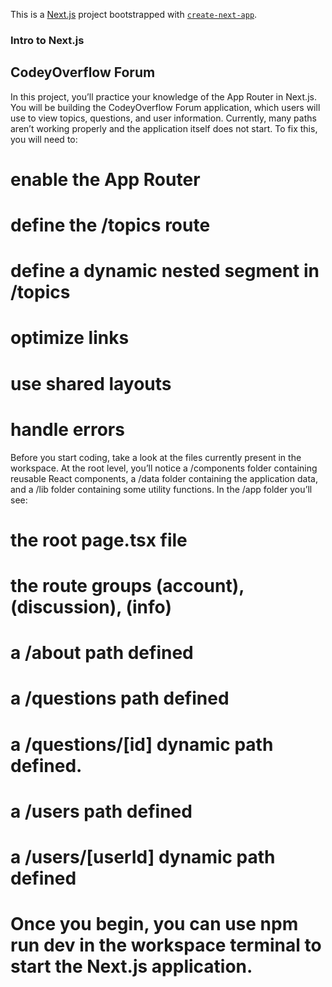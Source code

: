This is a [Next.js](https://nextjs.org) project bootstrapped with [`create-next-app`](https://nextjs.org/docs/app/api-reference/cli/create-next-app).

### Intro to Next.js
## CodeyOverflow Forum
In this project, you’ll practice your knowledge of the App Router in Next.js. You will be building the CodeyOverflow Forum application, 
which users will use to view topics, questions, and user information. Currently, many paths aren’t working properly and the application itself does not start. 
To fix this, you will need to:

# enable the App Router
# define the /topics route
# define a dynamic nested segment in /topics
# optimize links
# use shared layouts
# handle errors
Before you start coding, take a look at the files currently present in the workspace. At the root level, you’ll notice a /components folder containing reusable React components, a /data folder containing the application data, and a /lib folder containing some utility functions. In the /app folder you’ll see:

# the root page.tsx file
# the route groups (account), (discussion), (info)
# a /about path defined
# a /questions path defined
# a /questions/[id] dynamic path defined.
# a /users path defined
# a /users/[userId] dynamic path defined
# Once you begin, you can use npm run dev in the workspace terminal to start the Next.js application.